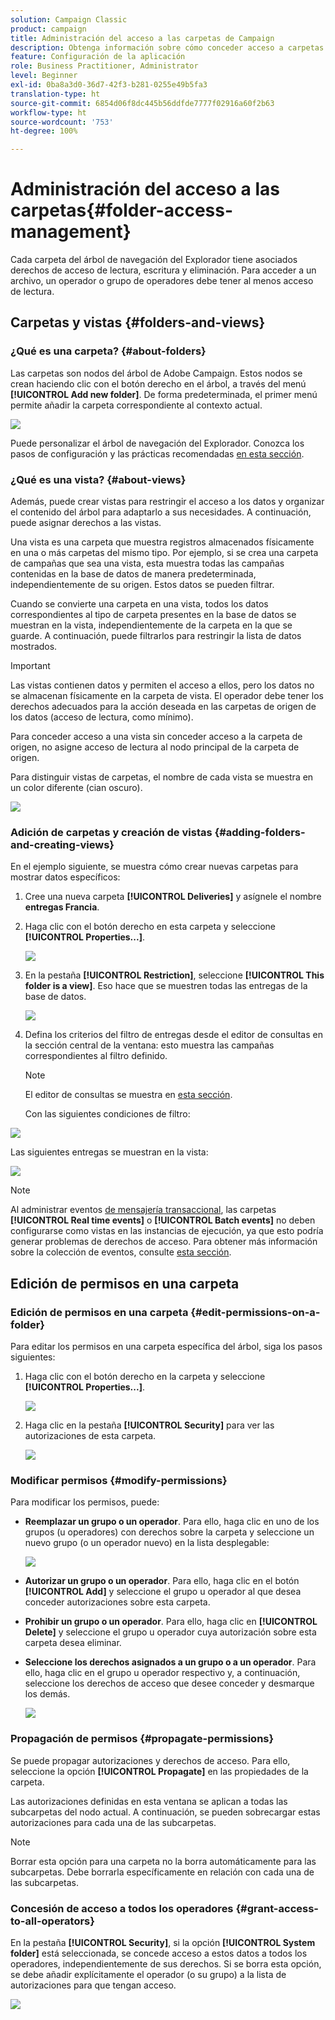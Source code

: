 ```yaml
---
solution: Campaign Classic
product: campaign
title: Administración del acceso a las carpetas de Campaign
description: Obtenga información sobre cómo conceder acceso a carpetas de Campaign y crear vistas
feature: Configuración de la aplicación
role: Business Practitioner, Administrator
level: Beginner
exl-id: 0ba8a3d0-36d7-42f3-b281-0255e49b5fa3
translation-type: ht
source-git-commit: 6854d06f8dc445b56ddfde7777f02916a60f2b63
workflow-type: ht
source-wordcount: '753'
ht-degree: 100%

---
```


# Administración del acceso a las carpetas{#folder-access-management}

Cada carpeta del árbol de navegación del Explorador tiene asociados derechos de acceso de lectura, escritura y eliminación. Para acceder a un archivo, un operador o grupo de operadores debe tener al menos acceso de lectura.

## Carpetas y vistas {#folders-and-views}

### ¿Qué es una carpeta? {#about-folders}

Las carpetas son nodos del árbol de Adobe Campaign. Estos nodos se crean haciendo clic con el botón derecho en el árbol, a través del menú **[!UICONTROL Add new folder]**. De forma predeterminada, el primer menú permite añadir la carpeta correspondiente al contexto actual.

![](assets/s_ncs_user_add_folder_in_tree.png)

Puede personalizar el árbol de navegación del Explorador. Conozca los pasos de configuración y las prácticas recomendadas [en esta sección](adobe-campaign-workspace.md).

### ¿Qué es una vista? {#about-views}

Además, puede crear vistas para restringir el acceso a los datos y organizar el contenido del árbol para adaptarlo a sus necesidades. A continuación, puede asignar derechos a las vistas.

Una vista es una carpeta que muestra registros almacenados físicamente en una o más carpetas del mismo tipo. Por ejemplo, si se crea una carpeta de campañas que sea una vista, esta muestra todas las campañas contenidas en la base de datos de manera predeterminada, independientemente de su origen. Estos datos se pueden filtrar.

Cuando se convierte una carpeta en una vista, todos los datos correspondientes al tipo de carpeta presentes en la base de datos se muestran en la vista, independientemente de la carpeta en la que se guarde. A continuación, puede filtrarlos para restringir la lista de datos mostrados.

>[!IMPORTANT]
>
>Las vistas contienen datos y permiten el acceso a ellos, pero los datos no se almacenan físicamente en la carpeta de vista. El operador debe tener los derechos adecuados para la acción deseada en las carpetas de origen de los datos (acceso de lectura, como mínimo).
>
>Para conceder acceso a una vista sin conceder acceso a la carpeta de origen, no asigne acceso de lectura al nodo principal de la carpeta de origen.

Para distinguir vistas de carpetas, el nombre de cada vista se muestra en un color diferente (cian oscuro).

![](assets/s_ncs_user_view_name_color.png)

### Adición de carpetas y creación de vistas {#adding-folders-and-creating-views}

En el ejemplo siguiente, se muestra cómo crear nuevas carpetas para mostrar datos específicos:

1. Cree una nueva carpeta **[!UICONTROL Deliveries]** y asígnele el nombre **entregas Francia**.
1. Haga clic con el botón derecho en esta carpeta y seleccione **[!UICONTROL Properties...]**.

   ![](assets/s_ncs_user_add_folder_exple.png)

1. En la pestaña **[!UICONTROL Restriction]**, seleccione **[!UICONTROL This folder is a view]**. Eso hace que se muestren todas las entregas de la base de datos.

   ![](assets/s_ncs_user_add_folder_exple01.png)

1. Defina los criterios del filtro de entregas desde el editor de consultas en la sección central de la ventana: esto muestra las campañas correspondientes al filtro definido.

   >[!NOTE]
   >
   >El editor de consultas se muestra en [esta sección](../../platform/using/about-queries-in-campaign.md).

   Con las siguientes condiciones de filtro:

![](assets/s_ncs_user_add_folder_exple00.png)

Las siguientes entregas se muestran en la vista:

![](assets/s_ncs_user_add_folder_exple02.png)

>[!NOTE]
>
>Al administrar eventos [de mensajería transaccional](../../message-center/using/about-transactional-messaging.md), las carpetas **[!UICONTROL Real time events]** o **[!UICONTROL Batch events]** no deben configurarse como vistas en las instancias de ejecución, ya que esto podría generar problemas de derechos de acceso. Para obtener más información sobre la colección de eventos, consulte [esta sección](../../message-center/using/event-collection.md).



## Edición de permisos en una carpeta

### Edición de permisos en una carpeta {#edit-permissions-on-a-folder}

Para editar los permisos en una carpeta específica del árbol, siga los pasos siguientes:

1. Haga clic con el botón derecho en la carpeta y seleccione **[!UICONTROL Properties...]**.

   ![](assets/s_ncs_user_folder_properties.png)

1. Haga clic en la pestaña **[!UICONTROL Security]** para ver las autorizaciones de esta carpeta.

   ![](assets/s_ncs_user_folder_properties_security.png)

### Modificar permisos {#modify-permissions}

Para modificar los permisos, puede:

* **Reemplazar un grupo o un operador**. Para ello, haga clic en uno de los grupos (u operadores) con derechos sobre la carpeta y seleccione un nuevo grupo (o un operador nuevo) en la lista desplegable:

   ![](assets/s_ncs_user_folder_properties_security02.png)

* **Autorizar un grupo o un operador**. Para ello, haga clic en el botón **[!UICONTROL Add]** y seleccione el grupo u operador al que desea conceder autorizaciones sobre esta carpeta.
* **Prohibir un grupo o un operador**. Para ello, haga clic en **[!UICONTROL Delete]** y seleccione el grupo u operador cuya autorización sobre esta carpeta desea eliminar.
* **Seleccione los derechos asignados a un grupo o a un operador**. Para ello, haga clic en el grupo u operador respectivo y, a continuación, seleccione los derechos de acceso que desee conceder y desmarque los demás.

   ![](assets/s_ncs_user_folder_properties_security03.png)

### Propagación de permisos {#propagate-permissions}

Se puede propagar autorizaciones y derechos de acceso. Para ello, seleccione la opción **[!UICONTROL Propagate]** en las propiedades de la carpeta.

Las autorizaciones definidas en esta ventana se aplican a todas las subcarpetas del nodo actual. A continuación, se pueden sobrecargar estas autorizaciones para cada una de las subcarpetas.

>[!NOTE]
>
>Borrar esta opción para una carpeta no la borra automáticamente para las subcarpetas. Debe borrarla específicamente en relación con cada una de las subcarpetas.

### Concesión de acceso a todos los operadores {#grant-access-to-all-operators}

En la pestaña **[!UICONTROL Security]**, si la opción **[!UICONTROL System folder]** está seleccionada, se concede acceso a estos datos a todos los operadores, independientemente de sus derechos. Si se borra esta opción, se debe añadir explícitamente el operador (o su grupo) a la lista de autorizaciones para que tengan acceso.

![](assets/s_ncs_user_folder_properties_security03b.png)
